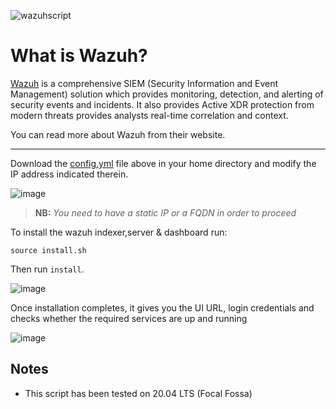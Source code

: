 ![wazuhscript](https://user-images.githubusercontent.com/58165365/183695788-ecdb909c-907e-4169-bbc4-82018a1257f6.png)

# What is Wazuh?

[Wazuh](https://wazuh.com/) is a comprehensive SIEM (Security Information and Event Management) solution which provides monitoring, detection, and alerting of security events and incidents. It also provides Active XDR protection from modern threats provides analysts real-time correlation and context.

You can read more about Wazuh from their website.

-----

Download the [config.yml](https://raw.githubusercontent.com/05t3/Bash-Scripts/main/Wazuh-Install/config.yml) file above in your home directory and modify the IP address indicated therein. 

![image](https://user-images.githubusercontent.com/58165365/183697878-bb15a4c5-c839-40ab-8417-08010cca021a.png)

> **NB:** _You need to have a static IP or a FQDN in order to proceed_

To install the wazuh indexer,server & dashboard run:

`source install.sh`

Then run `install`.

![image](https://user-images.githubusercontent.com/58165365/183701089-22c3c505-5a05-4e8a-b0c9-a60f4caf8e3e.png)

Once installation completes, it gives you the UI URL, login credentials and checks whether the required services are up and running

![image](https://user-images.githubusercontent.com/58165365/183700306-1d35aa17-e95f-4e87-bffa-3fd7c106b1dc.png)


## Notes

- This script has been tested on 20.04 LTS (Focal Fossa)
